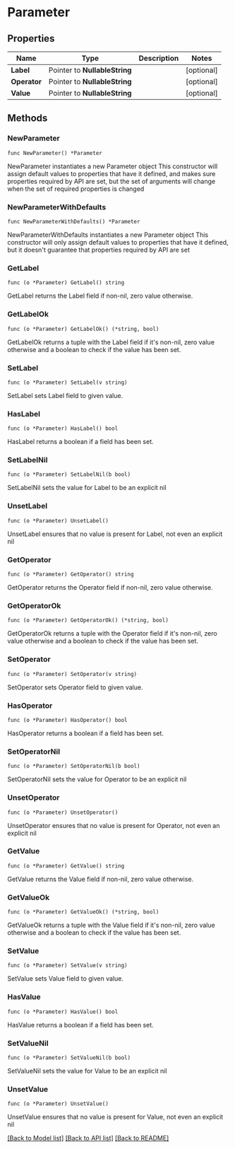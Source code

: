 # Parameter

## Properties

Name | Type | Description | Notes
------------ | ------------- | ------------- | -------------
**Label** | Pointer to **NullableString** |  | [optional] 
**Operator** | Pointer to **NullableString** |  | [optional] 
**Value** | Pointer to **NullableString** |  | [optional] 

## Methods

### NewParameter

`func NewParameter() *Parameter`

NewParameter instantiates a new Parameter object
This constructor will assign default values to properties that have it defined,
and makes sure properties required by API are set, but the set of arguments
will change when the set of required properties is changed

### NewParameterWithDefaults

`func NewParameterWithDefaults() *Parameter`

NewParameterWithDefaults instantiates a new Parameter object
This constructor will only assign default values to properties that have it defined,
but it doesn't guarantee that properties required by API are set

### GetLabel

`func (o *Parameter) GetLabel() string`

GetLabel returns the Label field if non-nil, zero value otherwise.

### GetLabelOk

`func (o *Parameter) GetLabelOk() (*string, bool)`

GetLabelOk returns a tuple with the Label field if it's non-nil, zero value otherwise
and a boolean to check if the value has been set.

### SetLabel

`func (o *Parameter) SetLabel(v string)`

SetLabel sets Label field to given value.

### HasLabel

`func (o *Parameter) HasLabel() bool`

HasLabel returns a boolean if a field has been set.

### SetLabelNil

`func (o *Parameter) SetLabelNil(b bool)`

 SetLabelNil sets the value for Label to be an explicit nil

### UnsetLabel
`func (o *Parameter) UnsetLabel()`

UnsetLabel ensures that no value is present for Label, not even an explicit nil
### GetOperator

`func (o *Parameter) GetOperator() string`

GetOperator returns the Operator field if non-nil, zero value otherwise.

### GetOperatorOk

`func (o *Parameter) GetOperatorOk() (*string, bool)`

GetOperatorOk returns a tuple with the Operator field if it's non-nil, zero value otherwise
and a boolean to check if the value has been set.

### SetOperator

`func (o *Parameter) SetOperator(v string)`

SetOperator sets Operator field to given value.

### HasOperator

`func (o *Parameter) HasOperator() bool`

HasOperator returns a boolean if a field has been set.

### SetOperatorNil

`func (o *Parameter) SetOperatorNil(b bool)`

 SetOperatorNil sets the value for Operator to be an explicit nil

### UnsetOperator
`func (o *Parameter) UnsetOperator()`

UnsetOperator ensures that no value is present for Operator, not even an explicit nil
### GetValue

`func (o *Parameter) GetValue() string`

GetValue returns the Value field if non-nil, zero value otherwise.

### GetValueOk

`func (o *Parameter) GetValueOk() (*string, bool)`

GetValueOk returns a tuple with the Value field if it's non-nil, zero value otherwise
and a boolean to check if the value has been set.

### SetValue

`func (o *Parameter) SetValue(v string)`

SetValue sets Value field to given value.

### HasValue

`func (o *Parameter) HasValue() bool`

HasValue returns a boolean if a field has been set.

### SetValueNil

`func (o *Parameter) SetValueNil(b bool)`

 SetValueNil sets the value for Value to be an explicit nil

### UnsetValue
`func (o *Parameter) UnsetValue()`

UnsetValue ensures that no value is present for Value, not even an explicit nil

[[Back to Model list]](../README.md#documentation-for-models) [[Back to API list]](../README.md#documentation-for-api-endpoints) [[Back to README]](../README.md)


